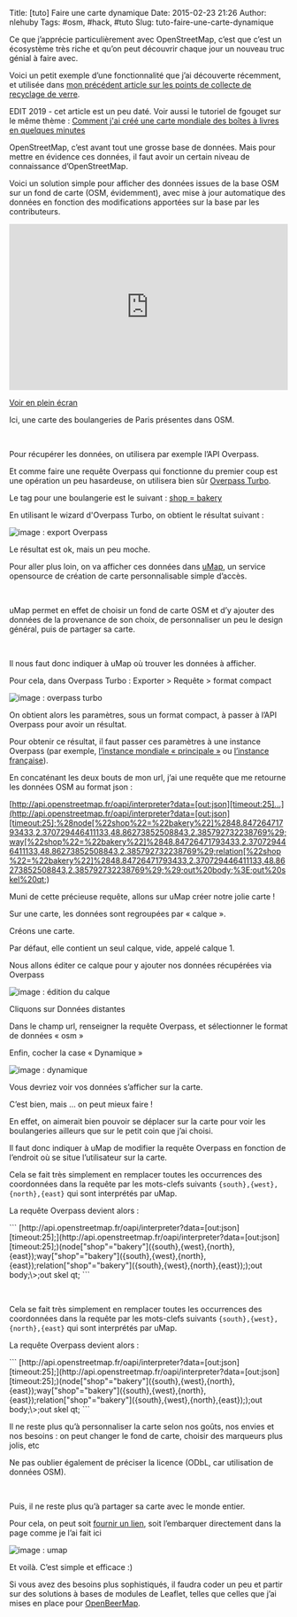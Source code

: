 Title: [tuto] Faire une carte dynamique
Date: 2015-02-23 21:26
Author: nlehuby
Tags: #osm, #hack, #tuto
Slug: tuto-faire-une-carte-dynamique


Ce que j’apprécie particulièrement avec OpenStreetMap, c’est que c’est
un écosystème très riche et qu’on peut découvrir chaque jour un nouveau
truc génial à faire avec.

</p>

Voici un petit exemple d’une fonctionnalité que j’ai découverte
récemment, et utilisée dans [mon précédent article sur les points de
collecte de recyclage de
verre]({filename}ou-recycler-son-verre.md).

</p>

EDIT 2019 - cet article est un peu daté. Voir aussi le tutoriel de fgouget sur le même thème : [Comment j'ai créé une carte mondiale des boîtes à livres en quelques minutes](http://fgouget.free.fr/osm/boitesalivres.shtml)
 

</p>

OpenStreetMap, c’est avant tout une grosse base de données. Mais pour
mettre en évidence ces données, il faut avoir un certain niveau de
connaissance d’OpenStreetMap.

</p>

Voici un solution simple pour afficher des données issues de la base OSM
sur un fond de carte (OSM, évidemment), avec mise à jour automatique des
données en fonction des modifications apportées sur la base par les
contributeurs.

</p>

<iframe frameborder="0" height="300px" src="https://umap.openstreetmap.fr/fr/map/boulangeries_26977?scaleControl=false&amp;miniMap=false&amp;scrollWheelZoom=false&amp;zoomControl=true&amp;allowEdit=false&amp;moreControl=true&amp;datalayersControl=true&amp;onLoadPanel=undefined" width="100%"></iframe>

[Voir en plein
écran](http://umap.openstreetmap.fr/fr/map/boulangeries_26977)

</p>

Ici, une carte des boulangeries de Paris présentes dans OSM.

</p>

 

</p>

Pour récupérer les données, on utilisera par exemple l’API Overpass.

</p>

Et comme faire une requête Overpass qui fonctionne du premier coup est
une opération un peu hasardeuse, on utilisera bien sûr [Overpass
Turbo](http://overpass-turbo.eu/).

</p>

Le tag pour une boulangerie est le suivant : [shop =
bakery](http://wiki.openstreetmap.org/wiki/FR:Tag:shop=bakery?uselang=fr)

</p>

En utilisant le wizard d'Overpass Turbo, on obtient le résultat
suivant :

</p>

![image : export Overpass ]({attach}img/201501/export.png)

</p>

Le résultat est ok, mais un peu moche.

</p>

Pour aller plus loin, on va afficher ces données dans
[uMap](http://umap.openstreetmap.fr/fr/), un service opensource de
création de carte personnalisable simple d’accès.

</p>

 

</p>

uMap permet en effet de choisir un fond de carte OSM et d’y ajouter des
données de la provenance de son choix, de personnaliser un peu le design
général, puis de partager sa carte.

</p>

 

</p>

Il nous faut donc indiquer à uMap où trouver les données à afficher.

</p>

Pour cela, dans Overpass Turbo : Exporter \> Requête \> format compact

</p>

![image : overpass turbo]({attach}img/201501/export1.png)

</p>

On obtient alors les paramètres, sous un format compact, à passer à
l’API Overpass pour avoir un résultat.

</p>

Pour obtenir ce résultat, il faut passer ces paramètres à une instance
Overpass (par exemple, [l’instance mondiale
« principale »](http://api.openstreetmap.fr/oapi/interpreter?data=) ou
[l’instance française](http://overpass-api.de/api/interpreter?data=)).

</p>

En concaténant les deux bouts de mon url, j’ai une requête que me
retourne les données OSM au format json :

</p>

[http://api.openstreetmap.fr/oapi/interpreter?data=[out:json][timeout:25]...](http://api.openstreetmap.fr/oapi/interpreter?data=[out:json][timeout:25];%28node[%22shop%22=%22bakery%22]%2848.84726471793433,2.370729446411133,48.86273852508843,2.385792732238769%29;way[%22shop%22=%22bakery%22]%2848.84726471793433,2.370729446411133,48.86273852508843,2.385792732238769%29;relation[%22shop%22=%22bakery%22]%2848.84726471793433,2.370729446411133,48.86273852508843,2.385792732238769%29;%29;out%20body;%3E;out%20skel%20qt;)

</p>

Muni de cette précieuse requête, allons sur uMap créer notre jolie
carte !

</p>

Sur une carte, les données sont regroupées par « calque ».

</p>

Créons une carte.

</p>

Par défaut, elle contient un seul calque, vide, appelé calque 1.

</p>

Nous allons éditer ce calque pour y ajouter nos données récupérées via
Overpass

</p>

![image : édition du calque]({attach}img/201501/export2.png)

</p>

Cliquons sur Données distantes

</p>

Dans le champ url, renseigner la requête Overpass, et sélectionner le
format de données « osm »

</p>

Enfin, cocher la case « Dynamique »

</p>

![image : dynamique]({attach}img/201501/export3.png)

</p>

Vous devriez voir vos données s’afficher sur la carte.

</p>

C’est bien, mais … on peut mieux faire !

</p>

En effet, on aimerait bien pouvoir se déplacer sur la carte pour voir
les boulangeries ailleurs que sur le petit coin que j’ai choisi.

</p>

Il faut donc indiquer à uMap de modifier la requête Overpass en fonction
de l’endroit où se situe l’utilisateur sur la carte.

</p>

Cela se fait très simplement en remplacer toutes les occurrences des
coordonnées dans la requête par les mots-clefs suivants
`{south},{west},{north},{east}` qui sont interprétés par uMap.

</p>

La requête Overpass devient alors :

</p>
```
[http://api.openstreetmap.fr/oapi/interpreter?data=[out:json][timeout:25];](http://api.openstreetmap.fr/oapi/interpreter?data=[out:json][timeout:25];)(node["shop"="bakery"]({south},{west},{north},{east});way["shop"="bakery"]({south},{west},{north},{east});relation["shop"="bakery"]({south},{west},{north},{east}););out
body;\>;out skel qt;
```
</p>

 

Cela se fait très simplement en remplacer toutes les occurrences des
coordonnées dans la requête par les mots-clefs suivants
`{south},{west},{north},{east}` qui sont interprétés par uMap.

</p>

La requête Overpass devient alors :

</p>
```
[http://api.openstreetmap.fr/oapi/interpreter?data=[out:json][timeout:25];](http://api.openstreetmap.fr/oapi/interpreter?data=[out:json][timeout:25];)(node["shop"="bakery"]({south},{west},{north},{east});way["shop"="bakery"]({south},{west},{north},{east});relation["shop"="bakery"]({south},{west},{north},{east}););out
body;\>;out skel qt;
```
</p>

Il ne reste plus qu’à personnaliser la carte selon nos goûts, nos envies
et nos besoins : on peut changer le fond de carte, choisir des marqueurs
plus jolis, etc

</p>

Ne pas oublier également de préciser la licence (ODbL, car utilisation
de données OSM).

</p>

 

</p>

Puis, il ne reste plus qu’à partager sa carte avec le monde entier.

</p>

Pour cela, on peut soit [fournir un
lien](http://umap.openstreetmap.fr/fr/map/boulangeries_26977#16/48.8116/2.3665),
soit l’embarquer directement dans la page comme je l’ai fait ici

</p>


![image : umap]({attach}img/201501/export4.png)

</p>

Et voilà. C’est simple et efficace :)

</p>

Si vous avez des besoins plus sophistiqués, il faudra coder un peu et
partir sur des solutions à bases de modules de Leaflet, telles que
celles que j’ai mises en place pour
[OpenBeerMap](http://openbeermap.github.io/).

</p>
<p>
